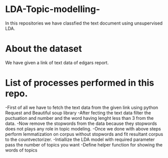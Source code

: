 # LDA-Topic-modelling-
In this repositories we have classfied the text document using unsupervised LDA.

# About the dataset 
We have given a link of text data of edgars report.

# List of processes performed in this repo.
-First of all we have to fetch the text data from the given link using python Request and Beautiful soup library
-After fecting the text data filter the puctuation and number and the word having lenght less than 3 from the data.
-Now remove the stopwords from the data because they stopwords does not plays any role in topic modeling.
-Once we done with above steps perform lemmatization on corpus without stopwords and fit resultant corpus to the countvectorizer.
-Intiallize the LDA model with required parameter pass the number of topics you want
-Define helper function for showing the words of topics 


